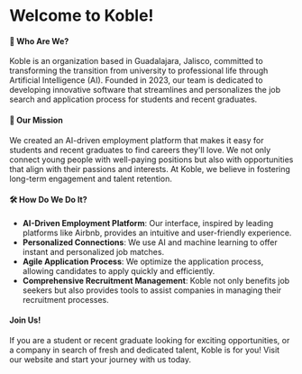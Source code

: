# Welcome to Koble!

####  🚀 Who Are We?
Koble is an organization based in Guadalajara, Jalisco, committed to transforming the transition from university to professional life through Artificial Intelligence (AI). Founded in 2023, our team is dedicated to developing innovative software that streamlines and personalizes the job search and application process for students and recent graduates.

#### 🌟 Our Mission 
We created an AI-driven employment platform that makes it easy for students and recent graduates to find careers they'll love. We not only connect young people with well-paying positions but also with opportunities that align with their passions and interests. At Koble, we believe in fostering long-term engagement and talent retention.

#### 🛠️ How Do We Do It? 
- **AI-Driven Employment Platform**: Our interface, inspired by leading platforms like Airbnb, provides an intuitive and user-friendly experience.
- **Personalized Connections**: We use AI and machine learning to offer instant and personalized job matches.
- **Agile Application Process**: We optimize the application process, allowing candidates to apply quickly and efficiently.
- **Comprehensive Recruitment Management**: Koble not only benefits job seekers but also provides tools to assist companies in managing their recruitment processes.

#### Join Us!
If you are a student or recent graduate looking for exciting opportunities, or a company in search of fresh and dedicated talent, Koble is for you! Visit our website and start your journey with us today.
